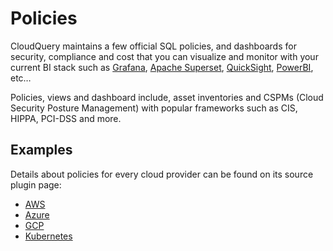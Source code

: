 # Policies

CloudQuery maintains a few official SQL policies, and dashboards for security, compliance and cost that you can visualize and monitor with your current BI stack such as [Grafana](https://grafana.com/), [Apache Superset](https://superset.apache.org/), [QuickSight](https://aws.amazon.com/quicksight/), [PowerBI](https://powerbi.microsoft.com/en-au/), etc…

Policies, views and dashboard include, asset inventories and CSPMs (Cloud Security Posture Management) with popular frameworks such as CIS, HIPPA, PCI-DSS and more.

## Examples

Details about policies for every cloud provider can be found on its source plugin page:

- [AWS](/docs/plugins/sources/aws/policies)
- [Azure](/docs/plugins/sources/azure/policies)
- [GCP](/docs/plugins/sources/gcp/policies)
- [Kubernetes](/docs/plugins/sources/k8s/policies)
